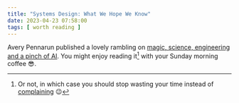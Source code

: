 ```yaml
---
title: "Systems Design: What We Hope We Know"
date: 2023-04-23 07:58:00
tags: [ worth reading ]
---
```

Avery Pennarun published a lovely rambling on [magic, science, engineering and a pinch of AI](https://apenwarr.ca/log/20230415). You might enjoy reading it[^ON] with your Sunday morning coffee 😎.
<!--more-->
[^ON]: Or not, in which case you should stop wasting your time instead of [complaining](https://blog.ipspace.net/2021/11/worth-reading-bitcoin-fail.html#845) 😉